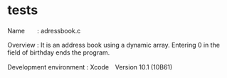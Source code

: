# tests

Name　　: adressbook.c

Overview : It is an address book using a dynamic array.
Entering 0 in the field of birthday ends the program.


Development environment
: Xcode　Version 10.1 (10B61)
